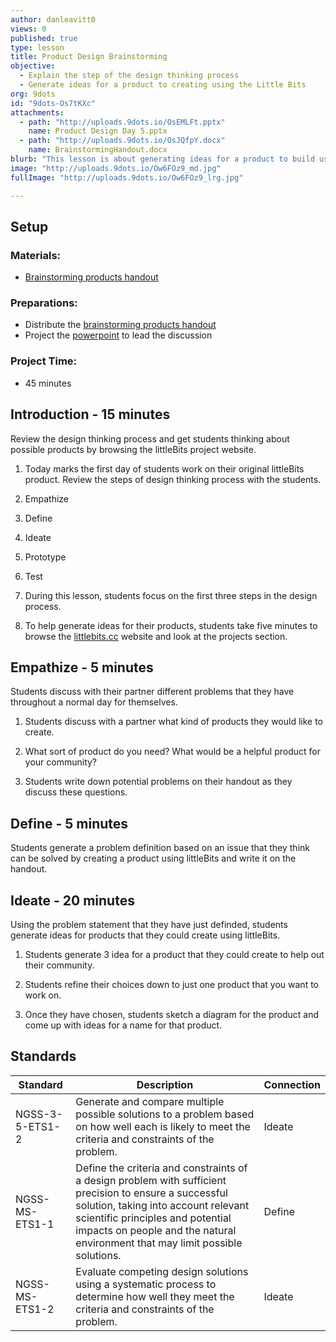 ```yaml
---
author: danleavitt0
views: 0
published: true
type: lesson
title: Product Design Brainstorming
objective: 
  - Explain the step of the design thinking process
  - Generate ideas for a product to creating using the Little Bits
org: 9dots
id: "9dots-Os7tKXc"
attachments: 
  - path: "http://uploads.9dots.io/OsEMLFt.pptx"
    name: Product Design Day 5.pptx
  - path: "http://uploads.9dots.io/OsJQfpY.docx"
    name: BrainstormingHandout.docx
blurb: "This lesson is about generating ideas for a product to build using the littleBits. Students begin by reviewing the design thinking process. Afterwards, they use the first three steps of the process to brainstorm ideas for an original littleBits product to create.  #NGSS-3-5-ETS1-2 #NGSS-MS-ETS1-1 #NGSS-MS-ETS1-2"
image: "http://uploads.9dots.io/Ow6FOz9_md.jpg"
fullImage: "http://uploads.9dots.io/Ow6FOz9_lrg.jpg"

---
```


## Setup 

### Materials:

- [Brainstorming products handout](http://uploads.9dots.io/Os7wlJA.pdf)

### Preparations:

- Distribute the [brainstorming products handout](http://uploads.9dots.io/Os7wlJA.pdf)
- Project the [powerpoint](http://uploads.9dots.io/OsEMLFt.pptx) to lead the discussion

### Project Time:

- 45 minutes

## Introduction - 15 minutes
Review the design thinking process and get students thinking about possible products by browsing the littleBits project website.

1. Today marks the first day of students work on their original littleBits product. Review the steps of design thinking process with the students.

  1. Empathize
  2. Define
  3. Ideate
  4. Prototype
  5. Test
  
2. During this lesson, students focus on the first three steps in the design process.  

3. To help generate ideas for their products, students take five minutes to browse the [littlebits.cc](http://littlebits.cc) website and look at the projects section.

## Empathize - 5 minutes
Students discuss with their partner different problems that they have throughout a normal day for themselves. 

1. Students discuss with a partner what kind of products they would like to create. 

2. What sort of product do you need? What would be a helpful product for your community?

3. Students write down potential problems on their handout as they discuss these questions.

## Define - 5 minutes

Students generate a problem definition based on an issue that they think can be solved by creating a product using littleBits and write it on the handout.

## Ideate - 20 minutes
Using the problem statement that they have just definded, students generate ideas for products that they could create using littleBits.

1. Students generate 3 idea for a product that they could create to help out their community. 

2. Students refine their choices down to just one product that you want to work on. 

3. Once they have chosen, students sketch a diagram for the product and come up with ideas for a name for that product.

## Standards

| Standard      | Description   | Connection  |
| ------------- |---------------| ------|
| NGSS-3-5-ETS1-2 | Generate and compare multiple possible solutions to a problem based on how well each is likely to meet the criteria and constraints of the problem. | Ideate |
| NGSS-MS-ETS1-1 | Define the criteria and constraints of a design problem with sufficient precision to ensure a successful solution, taking into account relevant scientific principles and potential impacts on people and the natural environment that may limit possible solutions. | Define |
| NGSS-MS-ETS1-2 | Evaluate competing design solutions using a systematic process to determine how well they meet the criteria and constraints of the problem. | Ideate |
